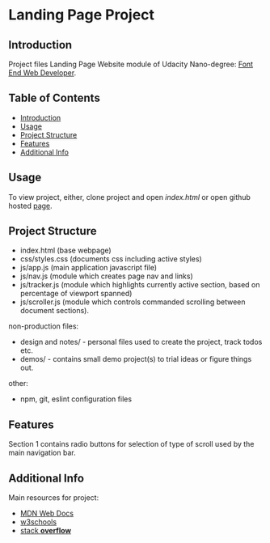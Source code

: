 # Landing Page Project

## Introduction

Project files Landing Page Website module of Udacity Nano-degree: [Font End Web Developer](https://www.udacity.com/course/front-end-web-developer-nanodegree--nd0011). 

## Table of Contents

* [Introduction](#introduction)
* [Usage](#usage)
* [Project Structure](#project-structure)
* [Features](#features)
* [Additional Info](#additional-info)


## Usage

To view project, either, clone project and open _index.html_ or open github hosted [page](https://74c5.github.io/ufed-landing-page/).

## Project Structure

- index.html (base webpage)
- css/styles.css (documents css including active styles)
- js/app.js (main application javascript file)
- js/nav.js (module which creates page nav and links)
- js/tracker.js (module which highlights currently active section, based on percentage of viewport spanned)
- js/scroller.js (module which controls commanded scrolling between document sections).

non-production files:
- design and notes/ - personal files used to create the project, track todos etc.
- demos/ - contains small demo project(s) to trial ideas or figure things out.

other:
- npm, git, eslint configuration files

## Features

Section 1 contains radio buttons for selection of type of scroll used by the main navigation bar.

## Additional Info

Main resources for project:
- [MDN Web Docs](https://developer.mozilla.org/en-US/docs/Web)
- [w3schools](https://www.w3schools.com/)
- [stack **overflow**](https://stackoverflow.com/)